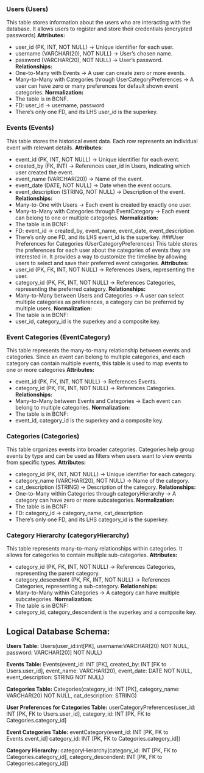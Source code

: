 ### Users (Users) ###
This table stores information about the users who are interacting with the database. It allows users to register and store their credentials (encrypted passwords)
**Attributes:**
  -  user_id (PK, INT, NOT NULL) → Unique identifier for each user.
  -  username (VARCHAR(20), NOT NULL) → User’s chosen name.
  -  password (VARCHAR(20), NOT NULL) → User’s password.
**Relationships:**
  -  One-to-Many with Events → A user can create zero or more events.
  -  Many-to-Many with Categories through UserCategoryPreferences → A user can have zero or many preferences for default shown event categories.
**Normalization:**
  -  The table is in BCNF.
  -  FD: user_id -> username, password
  -  There’s only one FD, and its LHS user_id is the superkey.
### Events (Events) ###
This table stores the historical event data. Each row represents an individual event with relevant details.
**Attributes:**
  -  event_id (PK, INT, NOT NULL) → Unique identifier for each event.
  -  created_by (FK, INT) → References user_id in Users, indicating which user created the event.
  -  event_name (VARCHAR(20)) → Name of the event.
  -  event_date (DATE, NOT NULL) → Date when the event occurs.
  -  event_description (STRING, NOT NULL) → Description of the event.
**Relationships:**
  -  Many-to-One with Users → Each event is created by exactly one user.
  -  Many-to-Many with Categories through EventCategory → Each event can belong to one or multiple categories.
**Normalization:**
  -  The table is in BCNF:
  -  FD: event_id -> created_by, event_name, event_date, event_description
  -  There’s only one FD, and its LHS event_id is the superkey.
###User Preferences for Categories (UserCategoryPreferences)
This table stores the preferences for each user about the categories of events they are interested in. It provides a way to customize the timeline by allowing users to select and save their preferred event categories.
**Attributes:**
  -  user_id (PK, FK, INT, NOT NULL) → References Users, representing the user.
  -  category_id (PK, FK, INT, NOT NULL) → References Categories, representing the preferred category.
**Relationships:**
  -  Many-to-Many between Users and Categories → A user can select multiple categories as preferences, a category can be preferred by multiple users.
**Normalization:**
  -  The table is in BCNF:
  -  user_id, category_id is the superkey and a composite key.
### Event Categories (EventCategory) ###
This table represents the many-to-many relationship between events and categories. Since an event can belong to multiple categories, and each category can contain multiple events, this table is used to map events to one or more categories
**Attributes:**
  -  event_id (PK, FK, INT, NOT NULL) → References Events.
  -  category_id (PK, FK, INT, NOT NULL) → References Categories.
**Relationships:**
  -  Many-to-Many between Events and Categories → Each event can belong to multiple categories.
**Normalization:**
  -  The table is in BCNF:
  -  event_id, category_id is the superkey and a composite key.
### Categories (Categories) ###
This table organizes events into broader categories. Categories help group events by type and can be used as filters when users want to view events from specific types.
**Attributes:**
  -  category_id (PK, INT, NOT NULL) → Unique identifier for each category.
  -  category_name (VARCHAR(20), NOT NULL) → Name of the category.
  -  cat_description (STRING) → Description of the category.
**Relationships:**
  -  One-to-Many within Categories through categoryHierarchy → A category can have zero or more subcategories.
**Normalization:**
  -  The table is in BCNF:
  -  FD: category_id -> category_name, cat_description
  -  There’s only one FD, and its LHS category_id is the superkey.
### Category Hierarchy (categoryHierarchy) ###
This table represents many-to-many relationships within categories. It allows for categories to contain multiple sub-categories.
**Attributes:**
  -  category_id (PK, FK, INT, NOT NULL) → References Categories, representing the parent category.
  -  category_descendent (PK, FK, INT, NOT NULL) → References Categories, representing a sub-category.
**Relationships:**
  -  Many-to-Many within Categories → A category can have multiple subcategories.
**Normalization:**
  -  The table is in BCNF:
  -  category_id, category_descendent is the superkey and a composite key.

## Logical Database Schema: ##
**Users Table:** 
Users(user_id:int[PK],
username:VARCHAR(20) NOT NULL,
password: VARCHAR(20)] NOT NULL)

**Events Table:**
Events(event_id: INT [PK],
	created_by: INT [FK to Users.user_id],
	event_name: VARCHAR(20),
	event_date: DATE NOT NULL,
	event_description: STRING NOT NULL)

**Categories Table:**
Categories(category_id: INT [PK],
	category_name: VARCHAR(20) NOT NULL,
	cat_description: STRING)

**User Preferences for Categories Table:**
userCategoryPreferences(user_id: INT [PK, FK to Users.user_id],
	category_id: INT [PK, FK to Categories.category_id]

**Event Categories Table:**
eventCategory(event_id: INT [PK, FK to Events.event_id]
category_id: INT [PK, FK to Categories.category_id])

**Category Hierarchy:**
categoryHierarchy(category_id: INT [PK, FK to Categories.category_id],
category_descendent: INT [PK, FK to Categories.category_id])
